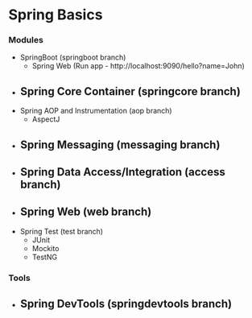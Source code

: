 # Spring Basics

### Modules

- SpringBoot (springboot branch)
    - Spring Web (Run app - http://localhost:9090/hello?name=John)
- Spring Core Container (springcore branch)
    - 
- Spring AOP and Instrumentation (aop branch)
    - AspectJ
- Spring Messaging (messaging branch)
    - 
- Spring Data Access/Integration (access branch)
    - 
- Spring Web (web branch)
    - 
- Spring Test (test branch)
    - JUnit
    - Mockito
    - TestNG

### Tools

- Spring DevTools (springdevtools branch)
    - 
